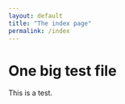 ```yaml
---
layout: default
title: "The index page"
permalink: /index
---
```


# One big test file
This is a test.
